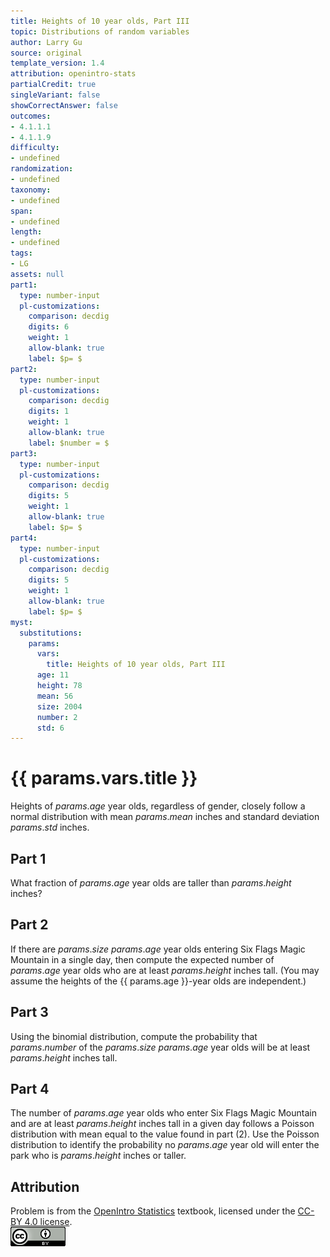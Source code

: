 ```yaml
---
title: Heights of 10 year olds, Part III
topic: Distributions of random variables
author: Larry Gu
source: original
template_version: 1.4
attribution: openintro-stats
partialCredit: true
singleVariant: false
showCorrectAnswer: false
outcomes:
- 4.1.1.1
- 4.1.1.9
difficulty:
- undefined
randomization:
- undefined
taxonomy:
- undefined
span:
- undefined
length:
- undefined
tags:
- LG
assets: null
part1:
  type: number-input
  pl-customizations:
    comparison: decdig
    digits: 6
    weight: 1
    allow-blank: true
    label: $p= $
part2:
  type: number-input
  pl-customizations:
    comparison: decdig
    digits: 1
    weight: 1
    allow-blank: true
    label: $number = $
part3:
  type: number-input
  pl-customizations:
    comparison: decdig
    digits: 5
    weight: 1
    allow-blank: true
    label: $p= $
part4:
  type: number-input
  pl-customizations:
    comparison: decdig
    digits: 5
    weight: 1
    allow-blank: true
    label: $p= $
myst:
  substitutions:
    params:
      vars:
        title: Heights of 10 year olds, Part III
      age: 11
      height: 78
      mean: 56
      size: 2004
      number: 2
      std: 6
---
```

# {{ params.vars.title }}
Heights of ${{ params.age }}$ year olds, regardless of gender, closely follow a normal distribution with mean ${{ params.mean }}$ inches and standard deviation ${{ params.std }}$ inches.

## Part 1

What fraction of ${{ params.age }}$ year olds are taller than ${{ params.height }}$ inches?

## Part 2

If there are ${{ params.size }}$ ${{ params.age }}$ year olds entering Six Flags Magic Mountain in a single day, then compute the expected number of ${{ params.age }}$ year olds who are at least ${{ params.height }}$ inches tall. (You may assume the heights of the {{ params.age }}-year olds are independent.)

## Part 3

Using the binomial distribution, compute the probability that ${{ params.number }}$ of the ${{ params.size }}$ ${{ params.age }}$ year olds will be at least ${{ params.height }}$ inches tall.

## Part 4

The number of ${{ params.age }}$ year olds who enter Six Flags Magic Mountain and are at least ${{ params.height}}$ inches tall in a given day follows a Poisson distribution with mean equal to the value found in part (2). Use the Poisson distribution to identify the probability no ${{ params.age }}$ year old will enter the park who is ${{ params.height }}$ inches or taller.

## Attribution

Problem is from the [OpenIntro Statistics](https://openintro.org/book/os/) textbook, licensed under the [CC-BY 4.0 license](https://creativecommons.org/licenses/by/4.0/).<br>![Image representing the Creative Commons 4.0 BY license.](https://raw.githubusercontent.com/firasm/bits/master/by.png)